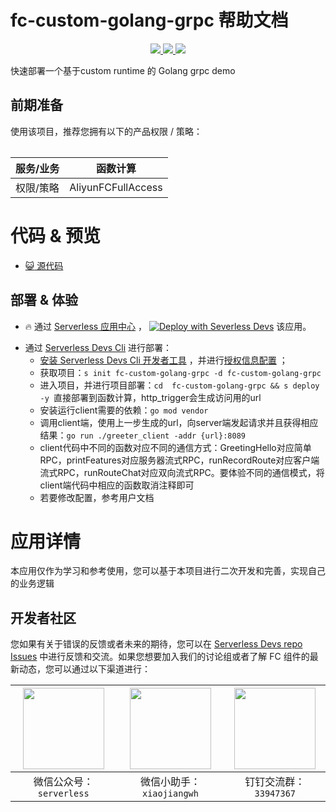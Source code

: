 # fc-custom-golang-grpc 帮助文档

<p align="center" class="flex justify-center">
    <a href="https://www.serverless-devs.com" class="ml-1">
    <img src="http://editor.devsapp.cn/icon?package=fc-custom-golang-event&type=packageType">
  </a>
  <a href="http://www.devsapp.cn/details.html?name=fc-custom-golang-event" class="ml-1">
    <img src="http://editor.devsapp.cn/icon?package=fc-custom-golang-event&type=packageVersion">
  </a>
  <a href="http://www.devsapp.cn/details.html?name=fc-custom-golang-event" class="ml-1">
    <img src="http://editor.devsapp.cn/icon?package=fc-custom-golang-event&type=packageDownload">
  </a>
</p>

<description>

快速部署一个基于custom runtime 的 Golang grpc demo

</description>

<table>

## 前期准备
使用该项目，推荐您拥有以下的产品权限 / 策略：

| 服务/业务 | 函数计算 |     
| --- |  --- |   
| 权限/策略 | AliyunFCFullAccess |  

</table>

<codepre id="codepre">

# 代码 & 预览

- [ :smiley_cat:  源代码](https://github.com/devsapp/start-fc/blob/main/custom-function/golang/fc-custom-golang-grpc)

</codepre>

<deploy>



## 部署 & 体验

<appcenter>

-  :fire:  通过 [Serverless 应用中心](https://fcnext.console.aliyun.com/applications/create?template=fc-custom-golang-grpc) ，
   [![Deploy with Severless Devs](https://img.alicdn.com/imgextra/i1/O1CN01w5RFbX1v45s8TIXPz_!!6000000006118-55-tps-95-28.svg)](https://fcnext.console.aliyun.com/applications/create?template=fc-custom-golang-grpc)  该应用。

</appcenter>

- 通过 [Serverless Devs Cli](https://www.serverless-devs.com/serverless-devs/install) 进行部署：
  - [安装 Serverless Devs Cli 开发者工具](https://www.serverless-devs.com/serverless-devs/install) ，并进行[授权信息配置](https://www.serverless-devs.com/fc/config) ；
  - 获取项目：`s init fc-custom-golang-grpc -d fc-custom-golang-grpc`
  - 进入项目，并进行项目部署：`cd  fc-custom-golang-grpc && s deploy -y `直接部署到函数计算，http_trigger会生成访问用的url
  - 安装运行client需要的依赖：`go mod vendor `
  - 调用client端，使用上一步生成的url，向server端发起请求并且获得相应结果：`go run ./greeter_client -addr {url}:8089`
  - client代码中不同的函数对应不同的通信方式：GreetingHello对应简单RPC，printFeatures对应服务器流式RPC，runRecordRoute对应客户端流式RPC，runRouteChat对应双向流式RPC。要体验不同的通信模式，将client端代码中相应的函数取消注释即可
  - 若要修改配置，参考用户文档

</deploy>

<appdetail id="flushContent">


# 应用详情



本应用仅作为学习和参考使用，您可以基于本项目进行二次开发和完善，实现自己的业务逻辑



</appdetail>

<devgroup>

## 开发者社区

您如果有关于错误的反馈或者未来的期待，您可以在 [Serverless Devs repo Issues](https://github.com/serverless-devs/serverless-devs/issues) 中进行反馈和交流。如果您想要加入我们的讨论组或者了解 FC 组件的最新动态，您可以通过以下渠道进行：

<p align="center">

| <img src="https://serverless-article-picture.oss-cn-hangzhou.aliyuncs.com/1635407298906_20211028074819117230.png" width="130px" > | <img src="https://serverless-article-picture.oss-cn-hangzhou.aliyuncs.com/1635407044136_20211028074404326599.png" width="130px" > | <img src="https://serverless-article-picture.oss-cn-hangzhou.aliyuncs.com/1635407252200_20211028074732517533.png" width="130px" > |
|--- | --- | --- |
| <center>微信公众号：`serverless`</center> | <center>微信小助手：`xiaojiangwh`</center> | <center>钉钉交流群：`33947367`</center> | 

</p>

</devgroup>
